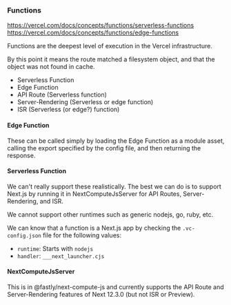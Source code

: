 ### Functions

https://vercel.com/docs/concepts/functions/serverless-functions
https://vercel.com/docs/concepts/functions/edge-functions

Functions are the deepest level of execution in the Vercel infrastructure.

By this point it means the route matched a filesystem object, and that the object
was not found in cache.

* Serverless Function
* Edge Function
* API Route (Serverless function)
* Server-Rendering (Serverless or edge function)
* ISR (Serverless (or edge?) function)

#### Edge Function

These can be called simply by loading the Edge Function as a module asset,
calling the export specified by the config file, and then returning the response.

#### Serverless Function

We can't really support these realistically. The best we can do is to support Next.js
by running it in NextComputeJsServer for API Routes, Server-Rendering, and ISR.

We cannot support other runtimes such as generic nodejs, go, ruby, etc.

We can know that a function is a Next.js app by checking the `.vc-config.json` file
for the following values:

* `runtime`: Starts with `nodejs`
* `handler`: `___next_launcher.cjs`

#### NextComputeJsServer

This is in @fastly/next-compute-js and currently supports the 
API Route and Server-Rendering features of Next 12.3.0 (but not ISR or Preview).
